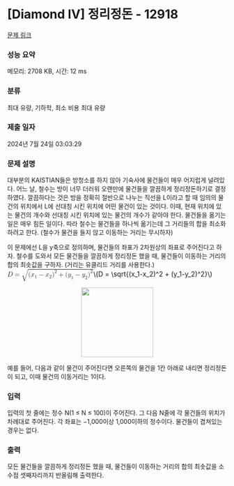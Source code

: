 # [Diamond IV] 정리정돈 - 12918 

[문제 링크](https://www.acmicpc.net/problem/12918) 

### 성능 요약

메모리: 2708 KB, 시간: 12 ms

### 분류

최대 유량, 기하학, 최소 비용 최대 유량

### 제출 일자

2024년 7월 24일 03:03:29

### 문제 설명

<p>대부분의 KAISTIAN들은 방청소를 하지 않아 기숙사에 물건들이 매우 어지럽게 널려있다. 어느 날, 철수는 방이 너무 더러워 오랜만에 물건들을 깔끔하게 정리정돈하기로 결정하였다. 깔끔하다는 것은 방을 정확히 절반으로 나누는 직선을 L이라고 할 때 임의의 물건의 위치에서 L에 선대칭 시킨 위치에 어떤 물건이 있는 것이다. 이때, 현재 위치에 있는 물건의 개수와 선대칭 시킨 위치에 있는 물건의 개수가 같아야 한다. 물건들을 옮기는 일은 매우 힘든 일이다. 따라 철수는 물건들을 하나씩 옮기는데 그 거리들의 합을 최소화 하려고 한다. (철수가 물건을 들지 않고 이동하는 거리는 무시하자)</p>

<p>이 문제에선 L을 y축으로 정의하며, 물건들의 좌표가 2차원상의 좌표로 주어진다고 하자. 철수를 도와서 모든 물건들을 깔끔하게 정리정돈 했을 때, 물건들이 이동하는 거리의 합의 최솟값을 구하자. (거리는 유클리드 거리를 사용한다.) <mjx-container class="MathJax" jax="CHTML" style="font-size: 109%; position: relative;"><mjx-math class="MJX-TEX" aria-hidden="true"><mjx-mi class="mjx-i"><mjx-c class="mjx-c1D437 TEX-I"></mjx-c></mjx-mi><mjx-mo class="mjx-n" space="4"><mjx-c class="mjx-c3D"></mjx-c></mjx-mo><mjx-msqrt space="4"><mjx-sqrt><mjx-surd><mjx-mo class="mjx-sop"><mjx-c class="mjx-c221A TEX-S1"></mjx-c></mjx-mo></mjx-surd><mjx-box style="padding-top: 0.103em;"><mjx-mo class="mjx-n"><mjx-c class="mjx-c28"></mjx-c></mjx-mo><mjx-msub><mjx-mi class="mjx-i"><mjx-c class="mjx-c1D465 TEX-I"></mjx-c></mjx-mi><mjx-script style="vertical-align: -0.15em;"><mjx-mn class="mjx-n" size="s"><mjx-c class="mjx-c31"></mjx-c></mjx-mn></mjx-script></mjx-msub><mjx-mo class="mjx-n" space="3"><mjx-c class="mjx-c2212"></mjx-c></mjx-mo><mjx-msub space="3"><mjx-mi class="mjx-i"><mjx-c class="mjx-c1D465 TEX-I"></mjx-c></mjx-mi><mjx-script style="vertical-align: -0.15em;"><mjx-mn class="mjx-n" size="s"><mjx-c class="mjx-c32"></mjx-c></mjx-mn></mjx-script></mjx-msub><mjx-msup><mjx-mo class="mjx-n"><mjx-c class="mjx-c29"></mjx-c></mjx-mo><mjx-script style="vertical-align: 0.289em;"><mjx-mn class="mjx-n" size="s"><mjx-c class="mjx-c32"></mjx-c></mjx-mn></mjx-script></mjx-msup><mjx-mo class="mjx-n" space="3"><mjx-c class="mjx-c2B"></mjx-c></mjx-mo><mjx-mo class="mjx-n" space="3"><mjx-c class="mjx-c28"></mjx-c></mjx-mo><mjx-msub><mjx-mi class="mjx-i"><mjx-c class="mjx-c1D466 TEX-I"></mjx-c></mjx-mi><mjx-script style="vertical-align: -0.15em;"><mjx-mn class="mjx-n" size="s"><mjx-c class="mjx-c31"></mjx-c></mjx-mn></mjx-script></mjx-msub><mjx-mo class="mjx-n" space="3"><mjx-c class="mjx-c2212"></mjx-c></mjx-mo><mjx-msub space="3"><mjx-mi class="mjx-i"><mjx-c class="mjx-c1D466 TEX-I"></mjx-c></mjx-mi><mjx-script style="vertical-align: -0.15em;"><mjx-mn class="mjx-n" size="s"><mjx-c class="mjx-c32"></mjx-c></mjx-mn></mjx-script></mjx-msub><mjx-msup><mjx-mo class="mjx-n"><mjx-c class="mjx-c29"></mjx-c></mjx-mo><mjx-script style="vertical-align: 0.289em;"><mjx-mn class="mjx-n" size="s"><mjx-c class="mjx-c32"></mjx-c></mjx-mn></mjx-script></mjx-msup></mjx-box></mjx-sqrt></mjx-msqrt></mjx-math><mjx-assistive-mml unselectable="on" display="inline"><math xmlns="http://www.w3.org/1998/Math/MathML"><mi>D</mi><mo>=</mo><msqrt><mo stretchy="false">(</mo><msub><mi>x</mi><mn>1</mn></msub><mo>−</mo><msub><mi>x</mi><mn>2</mn></msub><msup><mo stretchy="false">)</mo><mn>2</mn></msup><mo>+</mo><mo stretchy="false">(</mo><msub><mi>y</mi><mn>1</mn></msub><mo>−</mo><msub><mi>y</mi><mn>2</mn></msub><msup><mo stretchy="false">)</mo><mn>2</mn></msup></msqrt></math></mjx-assistive-mml><span aria-hidden="true" class="no-mathjax mjx-copytext">\(D = \sqrt{(x_1-x_2)^2 + (y_1-y_2)^2}\)</span> </mjx-container></p>

<p style="text-align: center;"><img alt="" src="https://onlinejudgeimages.s3-ap-northeast-1.amazonaws.com/problem/12918/1.png" style="height:160px; width:165px"></p>

<p>예를 들어, 다음과 같이 물건이 주어진다면 오른쪽의 물건을 1칸 아래로 내리면 정리정돈이 되고, 이때 물건의 이동거리는 1이다.</p>

### 입력 

 <p>입력의 첫 줄에는 정수 N(1 ≤ N ≤ 100)이 주어진다. 그 다음 N줄에 각 물건들의 위치가 차례대로 주어진다. 각 좌표는 −1,000이상 1,000이하의 정수이다. 물건들이 겹쳐있는 경우는 없다.</p>

### 출력 

 <p>모든 물건들을 깔끔하게 정리정돈 했을 때, 물건들이 이동하는 거리의 합의 최솟값을 소수점 셋째자리까지 반올림해 출력한다.</p>

